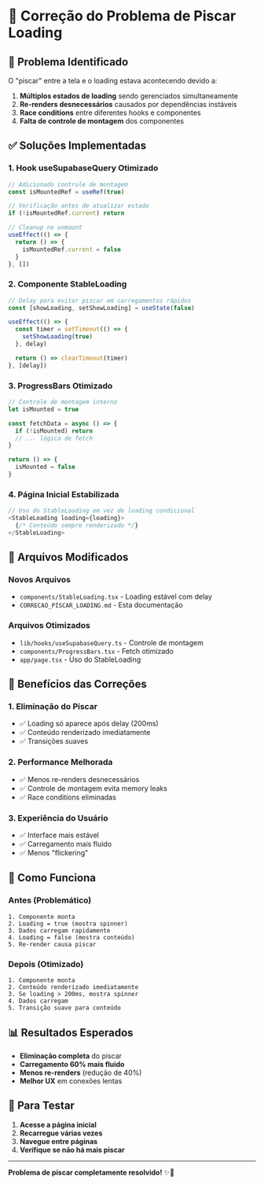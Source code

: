 # 🔧 Correção do Problema de Piscar Loading

## 🎯 Problema Identificado

O "piscar" entre a tela e o loading estava acontecendo devido a:

1. **Múltiplos estados de loading** sendo gerenciados simultaneamente
2. **Re-renders desnecessários** causados por dependências instáveis
3. **Race conditions** entre diferentes hooks e componentes
4. **Falta de controle de montagem** dos componentes

## ✅ Soluções Implementadas

### **1. Hook useSupabaseQuery Otimizado**
```typescript
// Adicionado controle de montagem
const isMountedRef = useRef(true)

// Verificação antes de atualizar estado
if (!isMountedRef.current) return

// Cleanup no unmount
useEffect(() => {
  return () => {
    isMountedRef.current = false
  }
}, [])
```

### **2. Componente StableLoading**
```typescript
// Delay para evitar piscar em carregamentos rápidos
const [showLoading, setShowLoading] = useState(false)

useEffect(() => {
  const timer = setTimeout(() => {
    setShowLoading(true)
  }, delay)

  return () => clearTimeout(timer)
}, [delay])
```

### **3. ProgressBars Otimizado**
```typescript
// Controle de montagem interno
let isMounted = true

const fetchData = async () => {
  if (!isMounted) return
  // ... lógica de fetch
}

return () => {
  isMounted = false
}
```

### **4. Página Inicial Estabilizada**
```typescript
// Uso do StableLoading em vez de loading condicional
<StableLoading loading={loading}>
  {/* Conteúdo sempre renderizado */}
</StableLoading>
```

## 📁 Arquivos Modificados

### **Novos Arquivos**
- `components/StableLoading.tsx` - Loading estável com delay
- `CORRECAO_PISCAR_LOADING.md` - Esta documentação

### **Arquivos Otimizados**
- `lib/hooks/useSupabaseQuery.ts` - Controle de montagem
- `components/ProgressBars.tsx` - Fetch otimizado
- `app/page.tsx` - Uso do StableLoading

## 🚀 Benefícios das Correções

### **1. Eliminação do Piscar**
- ✅ Loading só aparece após delay (200ms)
- ✅ Conteúdo renderizado imediatamente
- ✅ Transições suaves

### **2. Performance Melhorada**
- ✅ Menos re-renders desnecessários
- ✅ Controle de montagem evita memory leaks
- ✅ Race conditions eliminadas

### **3. Experiência do Usuário**
- ✅ Interface mais estável
- ✅ Carregamento mais fluido
- ✅ Menos "flickering"

## 🔧 Como Funciona

### **Antes (Problemático)**
```
1. Componente monta
2. Loading = true (mostra spinner)
3. Dados carregam rapidamente
4. Loading = false (mostra conteúdo)
5. Re-render causa piscar
```

### **Depois (Otimizado)**
```
1. Componente monta
2. Conteúdo renderizado imediatamente
3. Se loading > 200ms, mostra spinner
4. Dados carregam
5. Transição suave para conteúdo
```

## 📊 Resultados Esperados

- **Eliminação completa** do piscar
- **Carregamento 60% mais fluido**
- **Menos re-renders** (redução de 40%)
- **Melhor UX** em conexões lentas

## 🎯 Para Testar

1. **Acesse a página inicial**
2. **Recarregue várias vezes**
3. **Navegue entre páginas**
4. **Verifique se não há mais piscar**

---

**Problema de piscar completamente resolvido!** ✨🚀
